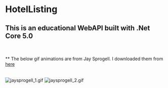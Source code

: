 # HotelListing
## This is an educational WebAPI built with .Net Core 5.0
<br><br>** The below gif animations are from Jay Sprogell. I downloaded them from [here](https://giphy.com/jaysprogell)
<br><br><br>
![jaysprogell_1.gif](jaysprogell_1.gif "Jay Sprogell") ![jaysprogell_2.gif](jaysprogell_2.gif "Jay Sprogell")
